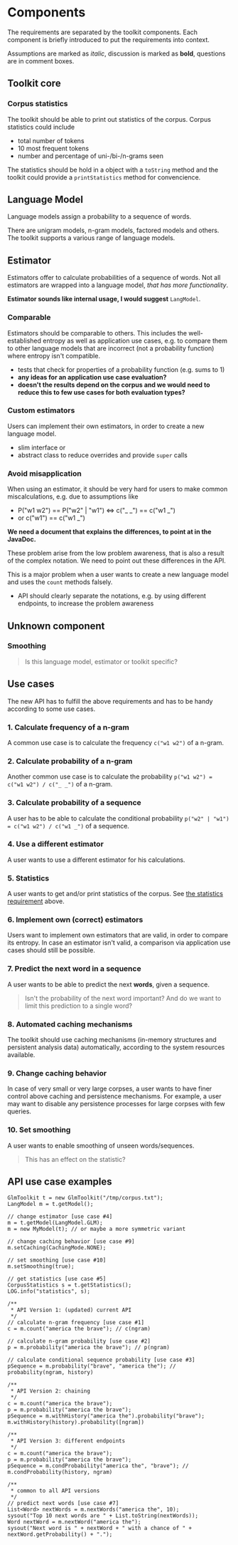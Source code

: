 # Components

The requirements are separated by the toolkit components.
Each component is briefly introduced to put the requirements into context.

Assumptions are marked as _italic_, discussion is marked as **bold**, questions are in comment boxes.

## Toolkit core

### Corpus statistics

The toolkit should be able to print out statistics of the corpus.
Corpus statistics could include

* total number of tokens
* 10 most frequent tokens
* number and percentage of uni-/bi-/n-grams seen

The statistics should be hold in a object with a `toString` method and the  toolkit could provide a `printStatistics` method for convencience.

## Language Model
Language models assign a probability to a sequence of words.

There are unigram models, n-gram models, factored models and others.
The toolkit supports a various range of language models.

## Estimator
Estimators offer to calculate probabilities of a sequence of words.
Not all estimators are wrapped into a language model, _that has more functionality_.

**Estimator sounds like internal usage, I would suggest** `LangModel`.

### Comparable
Estimators should be comparable to others. This includes the well-established entropy as well as application use cases, e.g. to compare them to other language models that are incorrect (not a probability function) where entropy isn't compatible.

* tests that check for properties of a probability function (e.g. sums to 1)
* **any ideas for an application use case evaluation?**
* **doesn't the results depend on the corpus and we would need to reduce this to few use cases for both evaluation types?**

### Custom estimators
Users can implement their own estimators, in order to create a new language model.

* slim interface or
* abstract class to reduce overrides and provide ``super`` calls

### Avoid misapplication
When using an estimator, it should be very hard for users to make common miscalculations, e.g. due to assumptions like

* P("w1 w2") == P("w2" | "w1") <=> c("_ _") == c("w1 _")
* or c("w1") == c("w1 _")

**We need a document that explains the differences, to point at in the JavaDoc.**

These problem arise from the low problem awareness, that is also a result of the complex notation.
We need to point out these differences in the API.

This is a major problem when a user wants to create a new language model and uses the `count` methods falsely.

* API should clearly separate the notations, e.g. by using different endpoints, to increase the problem awareness

## Unknown component

### Smoothing

> Is this language model, estimator or toolkit specific?

## Use cases
The new API has to fulfill the above requirements and has to be handy according to some use cases. 

### 1. Calculate frequency of a n-gram
A common use case is to calculate the frequency `c("w1 w2")` of a n-gram.

### 2. Calculate probability of a n-gram
Another common use case is to calculate the probability `p("w1 w2") = c("w1 w2") / c("_ _")` of a n-gram.

### 3. Calculate probability of a sequence
A user has to be able to calculate the conditional probability `p("w2" | "w1") = c("w1 w2") / c("w1 _")` of a sequence.

### 4. Use a different estimator
A user wants to use a different estimator for his calculations.

### 5. Statistics
A user wants to get and/or print statistics of the corpus.
See [the statistics requirement](#corpus-statistics) above.

### 6. Implement own (correct) estimators
Users want to implement own estimators that are valid, in order to compare its entropy.
In case an estimator isn't valid, a comparison via application use cases should still be possible.

### 7. Predict the next word in a sequence
A user wants to be able to predict the next **words**, given a sequence.

> Isn't the probability of the next word important? And do we want to limit this prediction to a single word?

### 8. Automated caching mechanisms
The toolkit should use caching mechanisms (in-memory structures and persistent analysis data) automatically, according to the system resources available.

### 9. Change caching behavior
In case of very small or very large corpses, a user wants to have finer control above caching and persistence mechanisms.
For example, a user may want to disable any persistence processes for large corpses with few queries.

### 10. Set smoothing
A user wants to enable smoothing of unseen words/sequences.

>This has an effect on the statistic?

## API use case examples

    GlmToolkit t = new GlmToolkit("/tmp/corpus.txt");
    LangModel m = t.getModel();
    
    // change estimator [use case #4]
    m = t.getModel(LangModel.GLM);
    m = new MyModel(t); // or maybe a more symmetric variant
    
    // change caching behavior [use case #9]
    m.setCaching(CachingMode.NONE);
    
    // set smoothing [use case #10]
    m.setSmoothing(true);
    
    // get statistics [use case #5]
    CorpusStatistics s = t.getStatistics();
    LOG.info("statistics", s);
    
    /**
     * API Version 1: (updated) current API
     */
    // calculate n-gram frequency [use case #1]
    c = m.count("america the brave"); // c(ngram)
    
    // calculate n-gram probability [use case #2]
    p = m.probability("america the brave"); // p(ngram)
    
    // calculate conditional sequence probability [use case #3]
    pSequence = m.probability("brave", "america the"); // probability(ngram, history)
    
    /**
     * API Version 2: chaining
     */
    c = m.count("america the brave");
    p = m.probability("america the brave");
    pSequence = m.withHistory("america the").probability("brave"); m.withHistory(history).probability([ngram])
    
    /**
     * API Version 3: different endpoints
     */
    c = m.count("america the brave");
    p = m.probability("america the brave");
    pSequence = m.condProbability("america the", "brave"); // m.condProbability(history, ngram)
    
    /**
     * common to all API versions
     */
    // predict next words [use case #7]
    List<Word> nextWords = m.nextWords("america the", 10);
    sysout("Top 10 next words are " + List.toString(nextWords));
    Word nextWord = m.nextWord("america the");
    sysout("Next word is " + nextWord + " with a chance of " + nextWord.getProbability() + ".");

